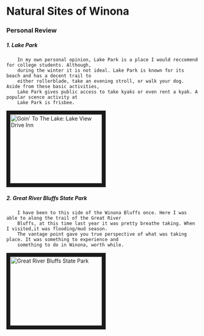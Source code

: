 # Natural Sites of Winona


### Personal Review 


##### 1. Lake Park

        In my own personal opinion, Lake Park is a place I would reccomend for college students. Although,
        during the winter it is not ideal. Lake Park is known for its beach and has a decent trail to
        either rollerblade, take an evening stroll, or walk your dog. Aside from these basic activities,
        Lake Park gives public access to take kyaks or even rent a kyak. A popular scence activity at 
        Lake Park is frisbee.
<img src="https://www.youtube.com/watch?v=Kb1ptdColdY.jpg" alt="Goin' To The Lake: Lake View Drive Inn" width="240" height="180" border="10" /></a>

##### 2. Great River Bluffs State Park 
        
        I have been to this side of the Winona Bluffs once. Here I was able to along the trail of the Great River
        Bluffs, at this time last year it was pretty breathe taking. When I visited,it was flooding/mud season.
        The vantage point gave you true perspective of what was taking place. It was something to experience and
        something to do in Winona, worth while.
<img src="https://www.youtube.com/watch?v=JZmudpkOJLM.jpg" alt="Great River Bluffs State Park" width="240" 
height="180" border="10" /></a>
        
     
        
        
        
       
      
        
  

        
         


